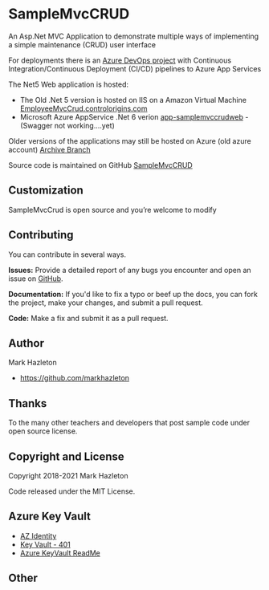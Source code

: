 # SampleMvcCRUD
An Asp.Net MVC Application to demonstrate multiple ways of implementing a simple maintenance (CRUD) user interface

For deployments there is an [Azure DevOps project](https://dev.azure.com/markhazleton/SampleMvcCRUD) with Continuous Integration/Continuous Deployment (CI/CD) pipelines to Azure App Services

The Net5 Web application is hosted:
- The Old .Net 5 version is hosted on IIS on a Amazon Virtual Machine [EmployeeMvcCrud.controlorigins.com](https://employeemvccrud.controlorigins.com/)
- Microsoft Azure AppService .Net 6 verion [app-samplemvccrudweb](https://app-samplemvccrudweb.azurewebsites.net/) - (Swagger not working....yet)



Older versions of the applications may still be hosted on Azure (old azure account)
[Archive Branch](https://github.com/markhazleton/SampleMvcCRUD/tree/archive/NetFramework)

Source code is maintained on GitHub [SampleMvcCRUD](https://github.com/markhazleton/SampleMvcCRUD)

## Customization

SampleMvcCrud is open source and you’re welcome to modify 


## Contributing

You can contribute in several ways.

**Issues:** Provide a detailed report of any bugs you encounter and open an issue on [GitHub](https://github.com/markhazleton/SampleMvcCrud/issues).

**Documentation:** If you'd like to fix a typo or beef up the docs, you can fork the project, make your changes, and submit a pull request.

**Code:** Make a fix and submit it as a pull request. 

## Author

Mark Hazleton

+ https://github.com/markhazleton

## Thanks
To the many other teachers and developers that post sample code under open source license.

## Copyright and License

Copyright 2018-2021 Mark Hazleton

Code released under the MIT License.

## Azure Key Vault
- [AZ Identity](https://azidentity.azurewebsites.net/) 
- [Key Vault - 401](https://azidentity.azurewebsites.net/post/2019/07/31/key-vault-client-why-am-i-seeing-http-401)
- [Azure KeyVault ReadMe](https://github.com/Azure/azure-sdk-for-net/blob/Azure.Security.KeyVault.Secrets_4.2.0/sdk/keyvault/Azure.Security.KeyVault.Secrets/README.md)


## Other


